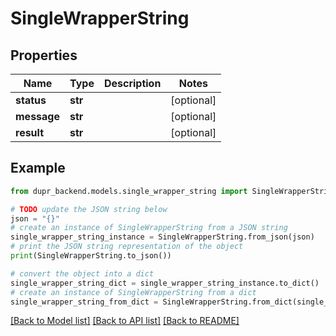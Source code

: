 # SingleWrapperString


## Properties

Name | Type | Description | Notes
------------ | ------------- | ------------- | -------------
**status** | **str** |  | [optional] 
**message** | **str** |  | [optional] 
**result** | **str** |  | [optional] 

## Example

```python
from dupr_backend.models.single_wrapper_string import SingleWrapperString

# TODO update the JSON string below
json = "{}"
# create an instance of SingleWrapperString from a JSON string
single_wrapper_string_instance = SingleWrapperString.from_json(json)
# print the JSON string representation of the object
print(SingleWrapperString.to_json())

# convert the object into a dict
single_wrapper_string_dict = single_wrapper_string_instance.to_dict()
# create an instance of SingleWrapperString from a dict
single_wrapper_string_from_dict = SingleWrapperString.from_dict(single_wrapper_string_dict)
```
[[Back to Model list]](../README.md#documentation-for-models) [[Back to API list]](../README.md#documentation-for-api-endpoints) [[Back to README]](../README.md)



